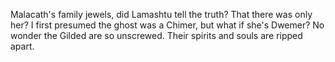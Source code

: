 Malacath's family jewels, did Lamashtu tell the truth? That there was only her? I first presumed the ghost was a Chimer, but what if she's Dwemer?
No wonder the Gilded are so unscrewed. Their spirits and souls are ripped apart.
